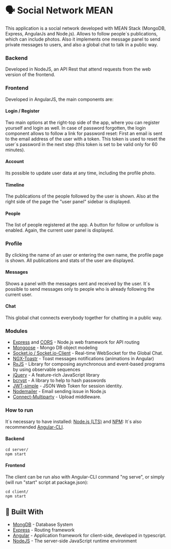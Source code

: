 # 🗣️ Social Network MEAN
This application is a social network developed with MEAN Stack (MongoDB, Express, AngularJs and Node.js). Allows to follow people´s publications, which can include photos. Also it implements one message panel to send private messages to users, and also a global chat to talk in a public way.

### Backend
Developed in NodeJS, an API Rest that attend requests from the web version of the frontend.

### Frontend
Developed in AngularJS, the main components are:

#### Login / Register
Two main options at the right-top side of the app, where you can register yourself and login as well. In case of password forgotten, the login component allows to follow a link for password reset: First an email is sent to the email address of the user with a token. This token is used to reset the user´s password in the next step (this token is set to be valid only for 60 minutes).

#### Account
Its possible to update user data at any time, including the profile photo.

#### Timeline
The publications of the people followed by the user is shown. Also at the right side of the page the "user panel" sidebar is displayed.

#### People
The list of people registered at the app. A button for follow or unfollow is enabled. Again, the current user panel is displayed.

### Profile
By clicking the name of an user or entering the own name, the profile page is shown. All publications and stats of the user are displayed.

#### Messages
Shows a panel with the messages sent and received by the user. It´s possible to send messages only to people who is already following the current user.

#### Chat
This global chat connects everybody together for chatting in a public way.
 


### Modules
* [Express](https://expressjs.com) and [CORS](https://www.npmjs.com/package/cors) - Node.js web framework for API routing
* [Mongoose](https://mongoosejs.com/) - Mongo DB object modeling
* [Socket.io / Socket.io-Client](https://socket.io/) - Real-time WebSocket for the Global Chat.
* [NGX-Toastr](https://www.npmjs.com/package/ngx-toastr) - Toast messages notifications (animations in Angular)
* [RxJS](https://rxjs-dev.firebaseapp.com/guide/overview) - Library for composing asynchronous and event-based programs by using observable sequences
* [jQuery](https://jquery.com/) - A feature-rich JavaScript library
* [bcrypt](https://www.npmjs.com/package/bcrypt) - A library to help to hash passwords
* [JWT-simple](https://www.npmjs.com/package/jwt-simple) - JSON Web Token for session identity.
* [Nodemailer](https://nodemailer.com/about/) - Email sending issue in Node.js
* [Connect-Multiparty](https://www.npmjs.com/package/connect-multiparty) - Upload middleware.


### How to run
It´s necessary to have installed: [Node.js (LTS)](https://nodejs.org/en/) and [NPM](https://www.npmjs.com/get-npm): It´s also recommended [Angular-CLI](https://cli.angular.io/).

#### Backend
```
cd server/
npm start
```
#### Frontend
The client can be run also with Angular-CLI command "ng serve", or simply (will run "start" script at package.json): 
```
cd client/
npm start
```

## 🧱 Built With

* [MongDB](https://www.mongodb.com/) - Database System
* [Express](https://expressjs.com/en/guide/routing.html) - Routing framework
* [Angular](https://angular.io/) - Application framework for client-side, developed in typescript.
* [NodeJS](https://nodejs.org/en/) - The server-side JavaScript runtime environment


